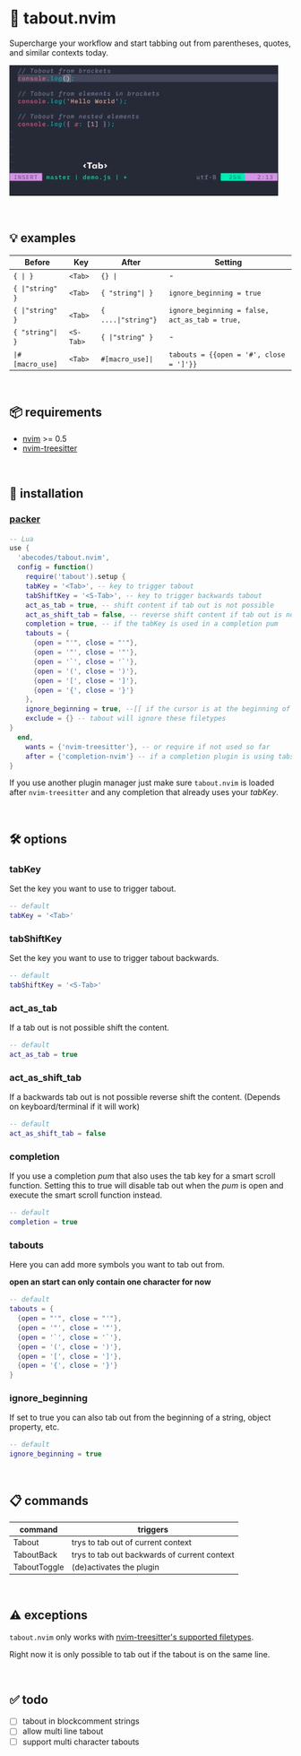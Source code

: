 # 🦿 tabout.nvim

Supercharge your workflow and start tabbing out from parentheses, quotes, and similar contexts today.

![intro](./assets/intro.gif)

<p>&nbsp;</p>

## 💡 examples

| Before           | Key       | After               | Setting                                        |
| ---------------- | --------- | ------------------- | ---------------------------------------------- |
| `{ \| }`         | `<Tab>`   | `{} \| `            | -                                              |
| `{ \|"string" }` | `<Tab>`   | `{ "string"\| } `   | `ignore_beginning = true`                      |
| `{ \|"string" }` | `<Tab>`   | `{ ....\|"string"}` | `ignore_beginning = false, act_as_tab = true,` |
| `{ "string"\| }` | `<S-Tab>` | `{ \|"string" } `   | -                                              |
| `\|#[macro_use]` | `<Tab>`   | `#[macro_use]\| `   | `tabouts = {{open = '#', close = ']'}}`        |

<p>&nbsp;</p>

## 📦 requirements

- [nvim](https://neovim.io/) >= 0.5
- [nvim-treesitter](https://github.com/nvim-treesitter/nvim-treesitter)
<p>&nbsp;</p>

## 💾 installation

### [packer](https://github.com/wbthomason/packer.nvim)

```lua
-- Lua
use {
  'abecodes/tabout.nvim',
  config = function()
    require('tabout').setup {
    tabKey = '<Tab>', -- key to trigger tabout
    tabShiftKey = '<S-Tab>', -- key to trigger backwards tabout
    act_as_tab = true, -- shift content if tab out is not possible
    act_as_shift_tab = false, -- reverse shift content if tab out is not possible (if your keyboard/terminal supports <S-Tab>)
    completion = true, -- if the tabKey is used in a completion pum
    tabouts = {
      {open = "'", close = "'"},
      {open = '"', close = '"'},
      {open = '`', close = '`'},
      {open = '(', close = ')'},
      {open = '[', close = ']'},
      {open = '{', close = '}'}
    },
    ignore_beginning = true, --[[ if the cursor is at the beginning of a filled element it will rather tab out than shift the content ]]
    exclude = {} -- tabout will ignore these filetypes
}
  end,
	wants = {'nvim-treesitter'}, -- or require if not used so far
	after = {'completion-nvim'} -- if a completion plugin is using tabs load it before
}
```

If you use another plugin manager just make sure `tabout.nvim` is loaded after
`nvim-treesitter` and any completion that already uses your _tabKey_.

<p>&nbsp;</p>

## 🛠️ options

### tabKey

Set the key you want to use to trigger tabout.

```lua
-- default
tabKey = '<Tab>'
```

### tabShiftKey

Set the key you want to use to trigger tabout backwards.

```lua
-- default
tabShiftKey = '<S-Tab>'
```

### act_as_tab

If a tab out is not possible shift the content.

```lua
-- default
act_as_tab = true
```

### act_as_shift_tab

If a backwards tab out is not possible reverse shift the content. (Depends on keyboard/terminal if it will work)

```lua
-- default
act_as_shift_tab = false
```

### completion

If you use a completion _pum_ that also uses the tab key for a smart scroll function.
Setting this to true will disable tab out when the _pum_ is open and execute the smart scroll function instead.

```lua
-- default
completion = true
```

### tabouts

Here you can add more symbols you want to tab out from.

**open an start can only contain one character for now**

```lua
-- default
tabouts = {
  {open = "'", close = "'"},
  {open = '"', close = '"'},
  {open = '`', close = '`'},
  {open = '(', close = ')'},
  {open = '[', close = ']'},
  {open = '{', close = '}'}
}
```

### ignore_beginning

If set to true you can also tab out from the beginning of a string, object property, etc.

```lua
-- default
ignore_beginning = true
```

<p>&nbsp;</p>

## 📋 commands

| command      | triggers                                     |
| ------------ | -------------------------------------------- |
| Tabout       | trys to tab out of current context           |
| TaboutBack   | trys to tab out backwards of current context |
| TaboutToggle | (de)activates the plugin                     |

<p>&nbsp;</p>

## ⚠️ exceptions

`tabout.nvim` only works with
[nvim-treesitter's supported filetypes](https://github.com/nvim-treesitter/nvim-treesitter#supported-languages).

Right now it is only possible to tab out if the tabout is on the same line.

<p>&nbsp;</p>

## ✅ todo

- [ ] tabout in blockcomment strings
- [ ] allow multi line tabout
- [ ] support multi character tabouts
